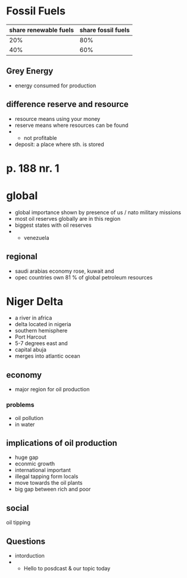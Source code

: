# Fossil Fuels

| share renewable fuels | share fossil fuels |
| ----------- | ----------- |
| 20% | 80% | 
| 40% | 60% |

## Grey Energy
- energy consumed for production

## difference reserve and resource
- resource means using your money
- reserve means where resources can be found 
- - not profitable 
- deposit: a place where sth. is stored

# p. 188 nr. 1
# global
- global importance shown by presence of us / nato military missions
- most oil reserves globally are in this region 
- biggest states with oil reserves 
- - venezuela 

## regional 
- saudi arabias economy rose, kuwait and 
- opec countries own 81 % of global petroleum resources

# Niger Delta
- a river in africa 
- delta located in nigeria
- southern hemisphere 
- Port Harcout 
- 5-7 degrees east and 
- capital abuja
- merges into atlantic ocean
## economy
- major region for oil production
### problems 
- oil pollution 
- in water 
## implications of oil production 
- huge gap 
- econmic growth 
- international important 
- illegal tapping form locals 
- move towards the oil plants
- big gap between rich and poor
## social
oil tipping

## Questions
- intorduction
- - Hello to posdcast & our topic today
